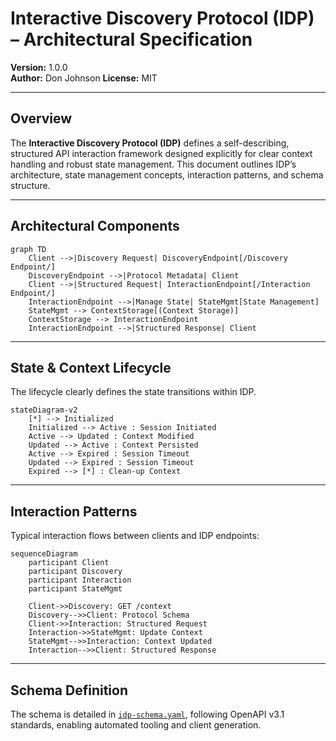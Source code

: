 # Interactive Discovery Protocol (IDP) – Architectural Specification

**Version:** 1.0.0  
**Author:** Don Johnson 
**License:** MIT  

---

## Overview

The **Interactive Discovery Protocol (IDP)** defines a self-describing, structured API interaction framework designed explicitly for clear context handling and robust state management. This document outlines IDP’s architecture, state management concepts, interaction patterns, and schema structure.

---

## Architectural Components

```mermaid
graph TD
    Client -->|Discovery Request| DiscoveryEndpoint[/Discovery Endpoint/]
    DiscoveryEndpoint -->|Protocol Metadata| Client
    Client -->|Structured Request| InteractionEndpoint[/Interaction Endpoint/]
    InteractionEndpoint -->|Manage State| StateMgmt[State Management]
    StateMgmt --> ContextStorage[(Context Storage)]
    ContextStorage --> InteractionEndpoint
    InteractionEndpoint -->|Structured Response| Client
```

---

## State & Context Lifecycle

The lifecycle clearly defines the state transitions within IDP.

```mermaid
stateDiagram-v2
    [*] --> Initialized
    Initialized --> Active : Session Initiated
    Active --> Updated : Context Modified
    Updated --> Active : Context Persisted
    Active --> Expired : Session Timeout
    Updated --> Expired : Session Timeout
    Expired --> [*] : Clean-up Context
```

---

## Interaction Patterns

Typical interaction flows between clients and IDP endpoints:

```mermaid
sequenceDiagram
    participant Client
    participant Discovery
    participant Interaction
    participant StateMgmt

    Client->>Discovery: GET /context
    Discovery-->>Client: Protocol Schema
    Client->>Interaction: Structured Request
    Interaction->>StateMgmt: Update Context
    StateMgmt-->>Interaction: Context Updated
    Interaction-->>Client: Structured Response
```

---

## Schema Definition

The schema is detailed in [`idp-schema.yaml`](./idp-schema.yaml), following OpenAPI v3.1 standards, enabling automated tooling and client generation.
